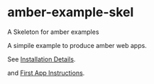 amber-example-skel
==================

A Skeleton for amber examples

A simpile example to produce amber web apps.

See [Installation Details](INSTALL.md).

and [First App Instructions](FIRSTAPP.md).

